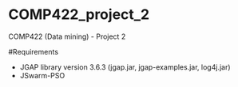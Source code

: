 # COMP422_project_2
COMP422 (Data mining) - Project 2

#Requirements
- JGAP library version 3.6.3 (jgap.jar, jgap-examples.jar, log4j.jar)
- JSwarm-PSO
